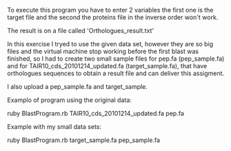 To execute this program you have to enter 2 variables the first one is the target file and the second the proteins file in the inverse order won't work.

The result is on a file called 'Orthologues_result.txt'


In this exercise I tryed to use the given data set, however they are so big files and the virtual machine stop working before the first blast was finished, so I had to create two small sample files for pep.fa (pep_sample.fa) and for TAIR10_cds_20101214_updated.fa (target_sample.fa), that have orthologues sequences to obtain a result file and can deliver this assigment.

I also upload a pep_sample.fa and target_sample.

Examplo of program using the original data:

ruby BlastProgram.rb TAIR10_cds_20101214_updated.fa pep.fa

Example with my small data sets:

ruby BlastProgram.rb target_sample.fa pep_sample.fa
